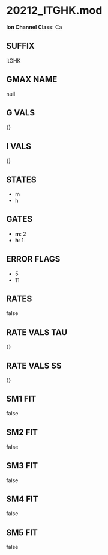 # 20212_ITGHK.mod

**Ion Channel Class**: Ca

## SUFFIX

itGHK

## GMAX NAME

null

## G VALS

{}

## I VALS

{}

## STATES

- m
- h

## GATES

- **m**: 2
- **h**: 1

## ERROR FLAGS

- 5
- 11

## RATES

false

## RATE VALS TAU

{}

## RATE VALS SS

{}

## SM1 FIT

false

## SM2 FIT

false

## SM3 FIT

false

## SM4 FIT

false

## SM5 FIT

false
